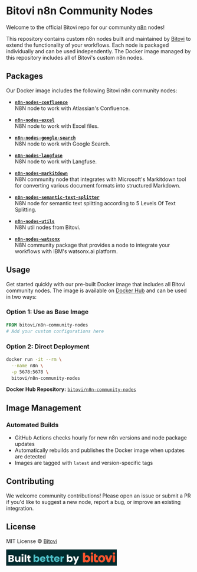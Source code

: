 # Bitovi n8n Community Nodes

Welcome to the official Bitovi repo for our community [n8n](https://n8n.io) nodes!

This repository contains custom n8n nodes built and maintained by [Bitovi](https://www.bitovi.com/) to extend the functionality of your workflows. Each node is packaged individually and can be used independently. The Docker image managed by this repository includes all of Bitovi's custom n8n nodes.

## Packages

Our Docker image includes the following Bitovi n8n community nodes:

- **[`n8n-nodes-confluence`](https://github.com/bitovi/n8n-nodes-confluence)**  
  N8N node to work with Atlassian's Confluence.

- **[`n8n-nodes-excel`](https://github.com/bitovi/n8n-nodes-excel)**  
  N8N node to work with Excel files.

- **[`n8n-nodes-google-search`](https://github.com/bitovi/n8n-nodes-google-search)**  
  N8N node to work with Google Search.

- **[`n8n-nodes-langfuse`](https://github.com/bitovi/n8n-nodes-langfuse)**  
  N8N node to work with Langfuse.

- **[`n8n-nodes-markitdown`](https://github.com/bitovi/n8n-nodes-markitdown)**  
  N8N community node that integrates with Microsoft's Markitdown tool for converting various document formats into structured Markdown.

- **[`n8n-nodes-semantic-text-splitter`](https://github.com/bitovi/n8n-nodes-semantic-text-splitter)**  
  N8N node for semantic text splitting according to 5 Levels Of Text Splitting.

- **[`n8n-nodes-utils`](https://github.com/bitovi/n8n-nodes-utils)**  
  N8N util nodes from Bitovi.

- **[`n8n-nodes-watsonx`](https://github.com/bitovi/n8n-nodes-watsonx)**  
  N8N community package that provides a node to integrate your workflows with IBM's watsonx.ai platform.

## Usage

Get started quickly with our pre-built Docker image that includes all Bitovi community nodes. The image is available on [Docker Hub](https://hub.docker.com/r/bitovi/n8n-community-nodes) and can be used in two ways:

### Option 1: Use as Base Image
```dockerfile
FROM bitovi/n8n-community-nodes
# Add your custom configurations here
```

### Option 2: Direct Deployment
```bash
docker run -it --rm \
  --name n8n \
  -p 5678:5678 \
  bitovi/n8n-community-nodes
```

**Docker Hub Repository:** [`bitovi/n8n-community-nodes`](https://hub.docker.com/r/bitovi/n8n-community-nodes)

## Image Management

### Automated Builds
- GitHub Actions checks hourly for new n8n versions and node package updates
- Automatically rebuilds and publishes the Docker image when updates are detected
- Images are tagged with `latest` and version-specific tags

## Contributing

We welcome community contributions! Please open an issue or submit a PR if you'd like to suggest a new node, report a bug, or improve an existing integration.

## License

MIT License © [Bitovi](https://www.bitovi.com/)



<a href="https://www.bitovi.com/n8n-automation-consulting" target="_blank">
  <img src="assets/bitovi-blurb.png" alt="Built better by Bitovi" width="300"/>
</a>
